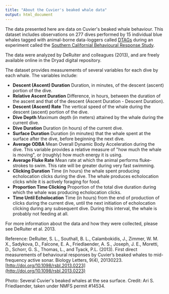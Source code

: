```yaml
---
title: "About the Cuvier's beaked whale data"
output: html_document
---
```


The data presented here are data on Cuvier's beaked whale behaviour.  This dataset includes observations on 277 dives performed by 15 individual blue whales tagged with animal-borne data-loggers called  [DTAGs](http://soundtags.st-andrews.ac.uk/dtags/) during an experiment called the [Southern Californial Behavioural Response Study](http://sea-inc.net/socal-brs/). 

The data were analyzed by DeRuiter and colleagues (2013), and are freely available online in the Dryad digital repository.

The dataset provides measurements of several variables for each dive by each whale. The variables include:

* **Descent (Ascent) Duration** Duration, in minutes, of the descent (ascent) portion of the dive.
* **Relative Ascent Duration** Difference, in hours, between the duration of the ascent and that of the descent (Ascent Duration - Descent Duration).
* **Descent (Ascent) Rate** The vertical speed of the whale during the descent (ascent) portion of the dive.
* **Dive Depth** Maximum depth (in meters) attained by the whale during the current dive.
* **Dive Duration** Duration (in hours) of the current dive.
* **Surface Duration** Duration (in minutes) that the whale spent at the surface after the dive, before beginning the next dive.
* **Average ODBA** Mean Overall Dynamic Body Acceleration during the dive.  This variable provides a relative measure of "how much the whale is moving", or (roughly) how much energy it is using.  
* **Average Fluke Rate** Mean rate at which the animal performs fluke-strokes to swim.  This rate will be greater during very fast swimming.
* **Clicking Duration** Time (in hours) the whale spent producing echolocation clicks during the dive.  The whale produces echolocation clicks while it is actively foraging for food.
* **Proportion Time Clicking** Proportion of the total dive duration during which the whale was producing echolocation clicks.
* **Time Until Echolocation** Time (in hours) from the end of production of clicks during the current dive, until the next initiation of echolocation clicking during any subsequent dive.  During this interval, the whale is probably not feeding at all.


For more information about the data and how they were collected, please see DeRuiter et al. 2013.

Reference:
DeRuiter, S. L., Southall, B. L., Calambokidis, J., Zimmer, W. M. X., Sadykova, D., Falcone, E. A., Friedlaender, A. S., Joseph, J. E., Moretti, D., Schorr, G. S., Thomas, L., and Tyack, P.L. (2013). First direct measurements of behavioural responses by Cuvier’s beaked whales to mid-frequency active sonar. Biology Letters, 9(4), 20130223. [http://doi.org/10.1098/rsbl.2013.0223](http://doi.org/10.1098/rsbl.2013.0223)

Photo:  Several Cuvier's beaked whales at the sea surface. Credit: Ari S. Friedlaender, taken under NMFS permit #14534.
